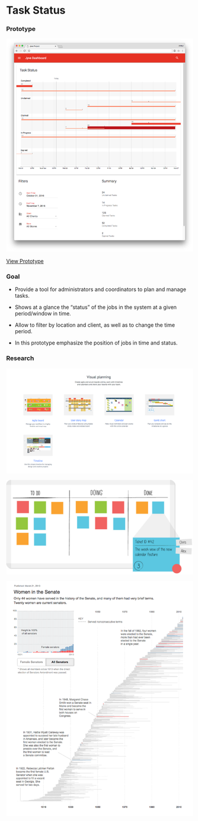 # Task Status

### Prototype

[![jyve](https://github.com/ArthurYidi/Job-Status-Visualization/blob/master/docs/jyve.png?raw=true)](http://arthuryidi.s3-website-us-west-1.amazonaws.com/jyve/)

[View Prototype](http://arthuryidi.s3-website-us-west-1.amazonaws.com/jyve/)

### Goal

- Provide a tool for administrators and coordinators to plan and manage tasks.

- Shows at a glance the “status” of the jobs in the system at a given period/window in time.

- Allow to filter by location and client, as well as to change the time period.

- In this prototype emphasize the position of jobs in time and status.



### Research

![inspiration](https://github.com/ArthurYidi/Job-Status-Visualization/blob/master/docs/inspiration2.png?raw=true)

![inspiration](https://github.com/ArthurYidi/Job-Status-Visualization/blob/master/docs/inspiration1.jpg?raw=true)

![inspiration](https://github.com/ArthurYidi/Job-Status-Visualization/blob/master/docs/inspiration3.png?raw=true)
